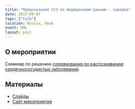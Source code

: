 ```yaml
---
title: "Предсказание ССЗ по медицинским данным - зарешка"
date: 2017-09-07
tags: ["talk"]
location: Russia, Omsk
event: OML
layout: post
---
```


## О мероприятии

Семинар по решению [соревнования по распознаванию сердечнососудистых заболеваний](http://mlbootcamp.ru/round/12/tasks/).

## Материалы

- [Слайды](https://nbviewer.jupyter.org/urls/mlomsk.github.io/assets/presentations/2017-07-09-mlbootcamp_health.ipynb)
- [Сайт мероприятие](https://mlomsk.github.io/2017/07/09/solving/)
